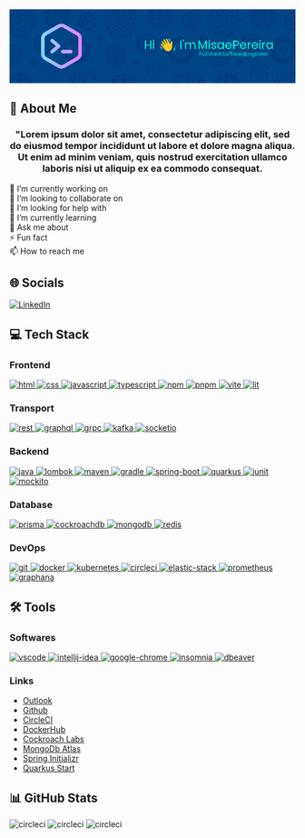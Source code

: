 <!-- https://leviarista.github.io/github-profile-header-generator/ -->
<div align="center">
    <img src="./misaelpereiradev_github_banner.png" alt="misaelpereiradev_github_banner"/>
</div>

<h2 align="left">💫 About Me</h2>
<h3 align="center">"Lorem ipsum dolor sit amet, consectetur adipiscing elit, sed do eiusmod tempor incididunt ut labore et dolore magna aliqua. Ut enim ad minim veniam, quis nostrud exercitation ullamco laboris nisi ut aliquip ex ea commodo consequat.</h3>

🔭 I’m currently working on <br>
👯 I’m looking to collaborate on <br>
🤝 I’m looking for help with <br>
🌱 I’m currently learning <br>
💬 Ask me about <br>
⚡ Fun fact <br>
📫 How to reach me <br>

<!-- -->
<h2>🌐 Socials</h2>
<p align="left">
    <a href="https://linkedin.com/in/linkedinkcontact" target="_blank" rel="noreferrer">
        <img src="https://img.shields.io/badge/LinkedIn-%230077B5.svg?logo=linkedin&logoColor=white" alt="LinkedIn"/>
    </a>
</p>

<!-- https://devicon.dev/ -->
<h2 align="left">💻 Tech Stack</h2>
<p align="left">
    <h3>Frontend</h3>
    <a href="https://developer.mozilla.org/es/docs/Web/HTML" target="_blank" rel="noreferrer">
        <img src="https://cdn.jsdelivr.net/gh/devicons/devicon/icons/html5/html5-original.svg" alt="html" width="40" height="40"/>
    </a>
    <a href="https://developer.mozilla.org/es/docs/Web/CSS" target="_blank" rel="noreferrer">
        <img src="https://cdn.jsdelivr.net/gh/devicons/devicon/icons/css3/css3-original.svg" alt="css" width="40" height="40"/>
    </a>
    <a href="https://developer.mozilla.org/es/docs/Web/JavaScript" target="_blank" rel="noreferrer">
        <img src="https://cdn.jsdelivr.net/gh/devicons/devicon/icons/javascript/javascript-original.svg" alt="javascript" width="40" height="40"/>
    </a>
    <a href="https://www.typescriptlang.org/" target="_blank" rel="noreferrer">
        <img src="https://cdn.jsdelivr.net/gh/devicons/devicon/icons/typescript/typescript-original.svg" alt="typescript" width="40" height="40"/>
    </a>
    <a href="https://www.npmjs.com/" target="_blank" rel="noreferrer">
        <img src="https://cdn.jsdelivr.net/gh/devicons/devicon/icons/npm/npm-original-wordmark.svg" alt="npm" width="40" height="40"/>
    </a>
    <a href="https://pnpm.io/es/" target="_blank" rel="noreferrer">
        <img src="https://pnpm.io/es/img/pnpm-no-name-with-frame.svg" alt="pnpm" width="40" height="40"/>
    </a>
    <a href="https://vitejs.dev/" target="_blank" rel="noreferrer">
        <img src="https://vitejs.dev/logo.svg" alt="vite" width="40" height="40"/>
    </a>
    <a href="https://lit.dev/" target="_blank" rel="noreferrer">
        <img src="https://lit.dev/images/logo.svg#flame" alt="lit" width="40" height="40"/>
    </a>
    <h3>Transport</h3>
    <a href="https://developer.mozilla.org/es/docs/Glossary/REST" target="_blank" rel="noreferrer">
        <img src="https://www.svgrepo.com/show/374044/rest.svg" alt="rest" width="40" height="40"/>
    </a>
        <a href="https://graphql.org/" target="_blank" rel="noreferrer">
        <img src="https://cdn.jsdelivr.net/gh/devicons/devicon/icons/graphql/graphql-plain.svg" alt="graphql" width="40" height="40"/>
    </a>
        <a href="https://grpc.io/" target="_blank" rel="noreferrer">
        <img src="https://plugins.jetbrains.com/files/16889/400896/icon/pluginIcon.svg" alt="grpc" width="40" height="40"/>
    </a>
        <a href="https://kafka.apache.org/" target="_blank" rel="noreferrer">
        <img src="https://cdn.jsdelivr.net/gh/devicons/devicon/icons/apachekafka/apachekafka-original.svg" alt="kafka" width="40" height="40"/>
    </a>
        <a href="https://socket.io/" target="_blank" rel="noreferrer">
        <img src="https://cdn.jsdelivr.net/gh/devicons/devicon/icons/socketio/socketio-original.svg" alt="socketio" width="40" height="40"/>
    </a>
    <h3>Backend</h3>
    </a>
        <a href="https://www.java.com/" target="_blank" rel="noreferrer">
        <img src="https://cdn.jsdelivr.net/gh/devicons/devicon/icons/java/java-original.svg" alt="java" width="40" height="40"/>
    </a>    
    </a>
        <a href="https://projectlombok.org/" target="_blank" rel="noreferrer">
        <img src="https://avatars.githubusercontent.com/u/45949248?s=200&v=4" alt="lombok" width="40" height="40"/>
    </a>
    </a>
        <a href="https://maven.apache.org/" target="_blank" rel="noreferrer">
        <img src="https://cdn.icon-icons.com/icons2/2107/PNG/512/file_type_maven_icon_130397.png" alt="maven" width="40" height="40"/>
    </a>
    </a>
        <a href="https://gradle.org/" target="_blank" rel="noreferrer">
        <img src="https://cdn.jsdelivr.net/gh/devicons/devicon/icons/gradle/gradle-plain.svg" alt="gradle" width="40" height="40"/>
    </a>
    </a>
        <a href="https://spring.io/projects/spring-boot" target="_blank" rel="noreferrer">
        <img src="https://spring.io/img/projects/spring-boot.svg" alt="spring-boot" width="40" height="40"/>
    </a>
    </a>
        <a href="https://quarkus.io/" target="_blank" rel="noreferrer">
        <img src="https://design.jboss.org/quarkus/logo/final/SVG/quarkus_icon_rgb_reverse.svg" alt="quarkus" width="40" height="40"/>
    </a>
    </a>
        <a href="https://junit.org/junit5/" target="_blank" rel="noreferrer">
        <img src="https://junit.org/junit5/assets/img/junit5-logo.png" alt="junit" width="40" height="40"/>
    </a>
    </a>
        <a href="https://site.mockito.org/" target="_blank" rel="noreferrer">
        <img src="https://icons.veryicon.com/png/Food%20%26%20Drinks/Cocktails/Mojito.png" alt="mockito" width="40" height="40"/>
    </a>
    <h3>Database</h3>
    </a>
        <a href="https://www.prisma.io/" target="_blank" rel="noreferrer">
        <img src="https://www.svgrepo.com/show/354210/prisma.svg" alt="prisma" width="40" height="40"/>
    </a>
    </a>
        <a href="https://www.cockroachlabs.com/" target="_blank" rel="noreferrer">
        <img src="https://ww2.freelogovectors.net/wp-content/uploads/2022/03/cockroachdb_logo_freelogovectors.net_.png?lossy=1&w=2560&ssl=1" alt="cockroachdb" width="40" height="40"/>
    </a>
    </a>
        <a href="https://www.mongodb.com/" target="_blank" rel="noreferrer">
        <img src="https://cdn.jsdelivr.net/gh/devicons/devicon/icons/mongodb/mongodb-original.svg" alt="mongodb" width="40" height="40"/>
    </a>
    </a>
        <a href="https://redis.io/" target="_blank" rel="noreferrer">
        <img src="https://cdn.jsdelivr.net/gh/devicons/devicon/icons/redis/redis-original.svg" alt="redis" width="40" height="40"/>
    </a>
    <h3>DevOps</h3>
    </a>
        <a href="https://git-scm.com/" target="_blank" rel="noreferrer">
        <img src="https://cdn.jsdelivr.net/gh/devicons/devicon/icons/git/git-original.svg" alt="git" width="40" height="40"/>
    </a>
    </a>
        <a href="https://www.docker.com/" target="_blank" rel="noreferrer">
        <img src="https://cdn.jsdelivr.net/gh/devicons/devicon/icons/docker/docker-original.svg" alt="docker" width="40" height="40"/>
    </a>
    </a>
        <a href="https://kubernetes.io/" target="_blank" rel="noreferrer">
        <img src="https://cdn.jsdelivr.net/gh/devicons/devicon/icons/kubernetes/kubernetes-plain.svg" alt="kubernetes" width="40" height="40"/>
    </a>
    </a>
        <a href="https://circleci.com/" target="_blank" rel="noreferrer">
        <img src="https://cdn.jsdelivr.net/gh/devicons/devicon/icons/circleci/circleci-plain.svg" alt="circleci" width="40" height="40"/>
    </a>
    </a>
        <a href="https://www.elastic.co/es/elastic-stack" target="_blank" rel="noreferrer">
        <img src="https://www.svgrepo.com/show/349350/elastic.svg" alt="elastic-stack" width="40" height="40"/>
    </a>
    </a>
        <a href="https://prometheus.io/" target="_blank" rel="noreferrer">
        <img src="https://cdn.jsdelivr.net/gh/devicons/devicon/icons/prometheus/prometheus-original.svg" alt="prometheus" width="40" height="40"/>
    </a>
    </a>
        <a href="https://grafana.com/" target="_blank" rel="noreferrer">
        <img src="https://cdn.jsdelivr.net/gh/devicons/devicon/icons/grafana/grafana-original.svg" alt="graphana" width="40" height="40"/>
    </a>
</p>
<!-- To-do: add CDN, Ansible, Terraform, Mocha, Chai, Sinon, Playwriht, Storybook -->

<h2 align="left">🛠️ Tools</h2>
<p align="left">
    <h3>Softwares</h3>
    </a>
        <a href="https://code.visualstudio.com/" target="_blank" rel="noreferrer">
        <img src="https://cdn.jsdelivr.net/gh/devicons/devicon/icons/vscode/vscode-original.svg" alt="vscode" width="40" height="40"/>
    </a>
    </a>
        <a href="https://www.jetbrains.com/idea/" target="_blank" rel="noreferrer">
        <img src="https://upload.wikimedia.org/wikipedia/commons/9/9c/IntelliJ_IDEA_Icon.svg" alt="intellij-idea" width="40" height="40"/>
    </a>
    </a>
        <a href="https://www.google.com/chrome/" target="_blank" rel="noreferrer">
        <img src="https://www.google.com/chrome/static/images/chrome-logo-m100.svg" alt="google-chrome" width="40" height="40"/>
    </a>
    </a>
        <a href="https://insomnia.rest/" target="_blank" rel="noreferrer">
        <img src="https://www.svgrepo.com/show/353904/insomnia.svg" alt="insomnia" width="40" height="40"/>
    </a>
    </a>
        <a href="https://dbeaver.io/" target="_blank" rel="noreferrer">
        <img src="https://raw.githubusercontent.com/wiki/dbeaver/dbeaver/images/dbeaver-head.png" alt="dbeaver" width="40" height="40"/>
    </a>
    <h3>Links</h3>
    <ul>
        <li><a href="https://outlook.live.com/" target="_blank" rel="noreferrer">Outlook</a></li>
        <li><a href="https://github.com/" target="_blank" rel="noreferrer">Github</a></li>
        <li><a href="https://circleci.com/" target="_blank" rel="noreferrer">CircleCI</a></li>
        <li><a href="https://hub.docker.com/" target="_blank" rel="noreferrer">DockerHub</a></li>
        <li><a href="https://www.cockroachlabs.com/" target="_blank" rel="noreferrer">Cockroach Labs</a></li>
        <li><a href="https://www.mongodb.com/atlas/database" target="_blank" rel="noreferrer">MongoDb Atlas</a></li>
        <li><a href="https://start.spring.io/" target="_blank" rel="noreferrer">Spring Initializr</a></li>
        <li><a href="https://code.quarkus.io/" target="_blank" rel="noreferrer">Quarkus Start</a></li>
    </ul>
</p>

<h2>📊 GitHub Stats</h2>
<p align="left">
    <img src="https://github-readme-stats.vercel.app/api?username=misaelpereiradev&theme=tokyonight&hide_border=true&include_all_commits=true&count_private=true" alt="circleci"/>
    <img src="https://github-readme-streak-stats.herokuapp.com/?user=misaelpereiradev&theme=tokyonight&hide_border=true" alt="circleci"/>
    <img src="https://github-readme-stats.vercel.app/api/top-langs/?username=misaelpereiradev&theme=tokyonight&hide_border=true&include_all_commits=true&count_private=true&layout=compact" alt="circleci"/>
</p>
